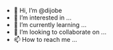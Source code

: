 - 👋 Hi, I’m @dijobe
- 👀 I’m interested in ...
- 🌱 I’m currently learning ...
- 💞️ I’m looking to collaborate on ...
- 📫 How to reach me ...

<!---
dijobe/dijobe is a ✨ special ✨ repository because its `README.md` (this file) appears on your GitHub profile.
You can click the Preview link to take a look at your changes.
--->
